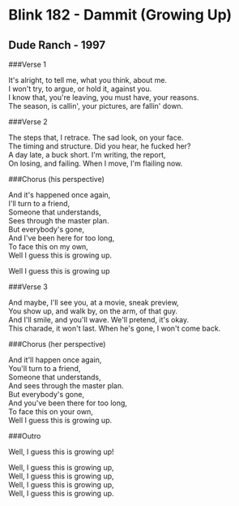 Blink 182 - Dammit (Growing Up)
======================

Dude Ranch - 1997
-----------------

###Verse 1

It's alright, to tell me, what you think, about me.  
I won't try, to argue, or hold it, against you.  
I know that, you're leaving, you must have, your reasons.  
The season, is callin', your pictures, are fallin' down.

###Verse 2

The steps that, I retrace. The sad look, on your face.  
The timing and structure. Did you hear, he fucked her?  
A day late, a buck short. I'm writing, the report,  
On losing, and failing. When I move, I'm flailing now.

###Chorus (his perspective)

And it's happened once again,  
I'll turn to a friend,  
Someone that understands,  
Sees through the master plan.  
But everybody's gone,  
And I've been here for too long,  
To face this on my own,  
Well I guess this is growing up.

Well I guess this is growing up

###Verse 3

And maybe, I'll see you, at a movie, sneak preview,  
You show up, and walk by, on the arm, of that guy.  
And I'll smile, and you'll wave. We'll pretend, it's okay.  
This charade, it won't last. When he's gone, I won't come back.

###Chorus (her perspective)

And it'll happen once again,  
You'll turn to a friend,  
Someone that understands,  
And sees through the master plan.  
But everybody's gone,  
And you've been there for too long,  
To face this on your own,  
Well I guess this is growing up.

###Outro

Well, I guess this is growing up!

Well, I guess this is growing up,  
Well, I guess this is growing up,  
Well, I guess this is growing up,  
Well, I guess this is growing up.
